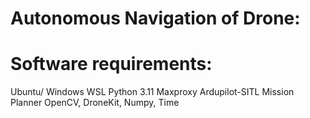 # Autonomous Navigation of Drone:

# Software requirements:
Ubuntu/ Windows WSL
Python 3.11
Maxproxy
Ardupilot-SITL
Mission Planner
OpenCV, DroneKit, Numpy, Time
